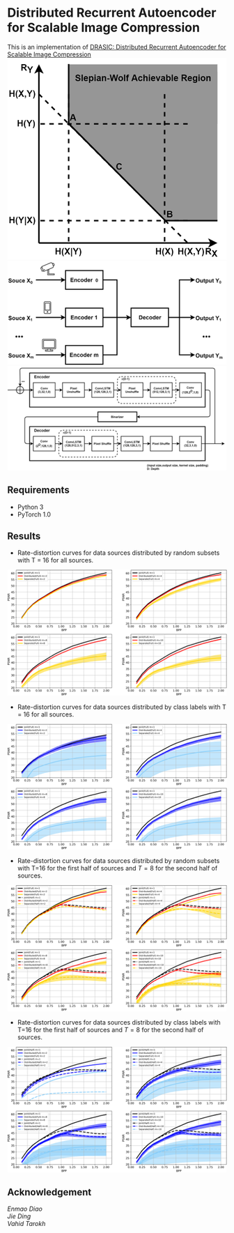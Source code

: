 # Distributed Recurrent Autoencoder for Scalable Image Compression
This is an implementation of [DRASIC: Distributed Recurrent Autoencoder for Scalable Image Compression](https://arxiv.org/abs/1903.09887)
![slepianwolf](/img/slepianwolf.png)
![deepdsc](/img/deepdsc.png)
![deepencoderdecoder](/img/deepencoderdecoder.png)

## Requirements
 - Python 3
 - PyTorch 1.0

## Results
- Rate-distortion curves for data sources distributed by random subsets with T = 16 for all sources.

![full_subset_band](/img/full_subset_band.png)

- Rate-distortion curves for data sources distributed by class labels with T = 16 for all sources.

![half_class_band](/img/full_class_band.png)

- Rate-distortion curves for data sources distributed by random subsets with T=16 for the first half of sources and $T=8$ for the second half of sources.

![half_class_band](/img/half_subset_band.png)

- Rate-distortion curves for data sources distributed by class labels with T=16 for the first half of sources and $T=8$ for the second half of sources.

![half_class_band](/img/half_class_band.png)

## Acknowledgement
*Enmao Diao  
Jie Ding  
Vahid Tarokh*
